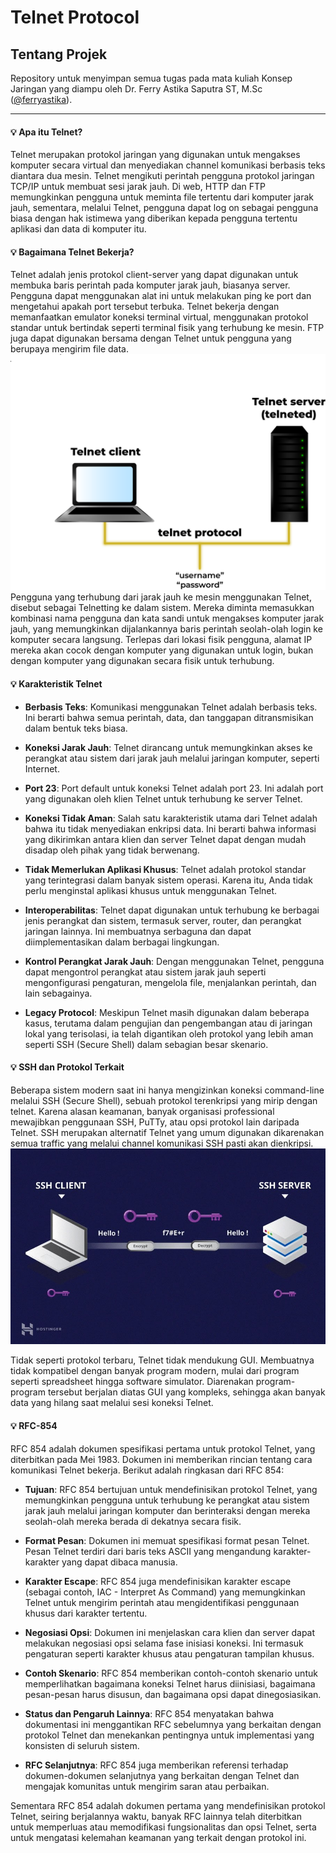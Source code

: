 # Telnet Protocol

## Tentang Projek

Repository untuk menyimpan semua tugas pada mata kuliah Konsep Jaringan yang diampu oleh Dr. Ferry Astika Saputra ST, M.Sc ([@ferryastika](https://github.com/ferryastika)).

---

#### :bulb: Apa itu Telnet?

Telnet merupakan protokol jaringan yang digunakan untuk mengakses komputer secara virtual dan menyediakan channel komunikasi berbasis teks diantara dua mesin. Telnet mengikuti perintah pengguna protokol jaringan TCP/IP untuk membuat sesi jarak jauh. Di web, HTTP dan FTP memungkinkan pengguna untuk meminta file tertentu dari komputer jarak jauh, sementara, melalui Telnet, pengguna dapat log on sebagai pengguna biasa dengan hak istimewa yang diberikan kepada pengguna tertentu aplikasi dan data di komputer itu.

#### :bulb: Bagaimana Telnet Bekerja?

Telnet adalah jenis protokol client-server yang dapat digunakan untuk membuka baris perintah pada komputer jarak jauh, biasanya server. Pengguna dapat menggunakan alat ini untuk melakukan ping ke port dan mengetahui apakah port tersebut terbuka. Telnet bekerja dengan memanfaatkan emulator koneksi terminal virtual, menggunakan protokol standar untuk bertindak seperti terminal fisik yang terhubung ke mesin. FTP juga dapat digunakan bersama dengan Telnet untuk pengguna yang berupaya mengirim file data.
![Telnet](./assets/telnet.png)
Pengguna yang terhubung dari jarak jauh ke mesin menggunakan Telnet, disebut sebagai Telnetting ke dalam sistem. Mereka diminta memasukkan kombinasi nama pengguna dan kata sandi untuk mengakses komputer jarak jauh, yang memungkinkan dijalankannya baris perintah seolah-olah login ke komputer secara langsung. Terlepas dari lokasi fisik pengguna, alamat IP mereka akan cocok dengan komputer yang digunakan untuk login, bukan dengan komputer yang digunakan secara fisik untuk terhubung.

#### :bulb: Karakteristik Telnet

- **Berbasis Teks**: Komunikasi menggunakan Telnet adalah berbasis teks. Ini berarti bahwa semua perintah, data, dan tanggapan ditransmisikan dalam bentuk teks biasa.<br>

- **Koneksi Jarak Jauh**: Telnet dirancang untuk memungkinkan akses ke perangkat atau sistem dari jarak jauh melalui jaringan komputer, seperti Internet.<br>

- **Port 23**: Port default untuk koneksi Telnet adalah port 23. Ini adalah port yang digunakan oleh klien Telnet untuk terhubung ke server Telnet.<br>

- **Koneksi Tidak Aman**: Salah satu karakteristik utama dari Telnet adalah bahwa itu tidak menyediakan enkripsi data. Ini berarti bahwa informasi yang dikirimkan antara klien dan server Telnet dapat dengan mudah disadap oleh pihak yang tidak berwenang.<br>

- **Tidak Memerlukan Aplikasi Khusus**: Telnet adalah protokol standar yang terintegrasi dalam banyak sistem operasi. Karena itu, Anda tidak perlu menginstal aplikasi khusus untuk menggunakan Telnet.<br>

- **Interoperabilitas**: Telnet dapat digunakan untuk terhubung ke berbagai jenis perangkat dan sistem, termasuk server, router, dan perangkat jaringan lainnya. Ini membuatnya serbaguna dan dapat diimplementasikan dalam berbagai lingkungan.<br>

- **Kontrol Perangkat Jarak Jauh**: Dengan menggunakan Telnet, pengguna dapat mengontrol perangkat atau sistem jarak jauh seperti mengonfigurasi pengaturan, mengelola file, menjalankan perintah, dan lain sebagainya.<br>

- **Legacy Protocol**: Meskipun Telnet masih digunakan dalam beberapa kasus, terutama dalam pengujian dan pengembangan atau di jaringan lokal yang terisolasi, ia telah digantikan oleh protokol yang lebih aman seperti SSH (Secure Shell) dalam sebagian besar skenario.<br>

#### :bulb: SSH dan Protokol Terkait

Beberapa sistem modern saat ini hanya mengizinkan koneksi command-line melalui SSH (Secure Shell), sebuah protokol terenkripsi yang mirip dengan telnet. Karena alasan keamanan, banyak organisasi professional mewajibkan penggunaan SSH, PuTTy, atau opsi protokol lain daripada Telnet. SSH merupakan alternatif Telnet yang umum digunakan dikarenakan semua traffic yang melalui channel komunikasi SSH pasti akan dienkripsi.<br>
![SSH](./assets/ssh.jpg)

Tidak seperti protokol terbaru, Telnet tidak mendukung GUI. Membuatnya tidak kompatibel dengan banyak program modern, mulai dari program seperti spreadsheet hingga software simulator. Diarenakan program-program tersebut berjalan diatas GUI yang kompleks, sehingga akan banyak data yang hilang saat melalui sesi koneksi Telnet.

#### :bulb: RFC-854

RFC 854 adalah dokumen spesifikasi pertama untuk protokol Telnet, yang diterbitkan pada Mei 1983. Dokumen ini memberikan rincian tentang cara komunikasi Telnet bekerja. Berikut adalah ringkasan dari RFC 854:

- **Tujuan**: RFC 854 bertujuan untuk mendefinisikan protokol Telnet, yang memungkinkan pengguna untuk terhubung ke perangkat atau sistem jarak jauh melalui jaringan komputer dan berinteraksi dengan mereka seolah-olah mereka berada di dekatnya secara fisik.<br>

- **Format Pesan**: Dokumen ini memuat spesifikasi format pesan Telnet. Pesan Telnet terdiri dari baris teks ASCII yang mengandung karakter-karakter yang dapat dibaca manusia.<br>

- **Karakter Escape**: RFC 854 juga mendefinisikan karakter escape (sebagai contoh, IAC - Interpret As Command) yang memungkinkan Telnet untuk mengirim perintah atau mengidentifikasi penggunaan khusus dari karakter tertentu.<br>

- **Negosiasi Opsi**: Dokumen ini menjelaskan cara klien dan server dapat melakukan negosiasi opsi selama fase inisiasi koneksi. Ini termasuk pengaturan seperti karakter khusus atau pengaturan tampilan khusus.<br>

- **Contoh Skenario**: RFC 854 memberikan contoh-contoh skenario untuk memperlihatkan bagaimana koneksi Telnet harus diinisiasi, bagaimana pesan-pesan harus disusun, dan bagaimana opsi dapat dinegosiasikan.<br>

- **Status dan Pengaruh Lainnya**: RFC 854 menyatakan bahwa dokumentasi ini menggantikan RFC sebelumnya yang berkaitan dengan protokol Telnet dan menekankan pentingnya untuk implementasi yang konsisten di seluruh sistem.<br>

- **RFC Selanjutnya**: RFC 854 juga memberikan referensi terhadap dokumen-dokumen selanjutnya yang berkaitan dengan Telnet dan mengajak komunitas untuk mengirim saran atau perbaikan.<br>

Sementara RFC 854 adalah dokumen pertama yang mendefinisikan protokol Telnet, seiring berjalannya waktu, banyak RFC lainnya telah diterbitkan untuk memperluas atau memodifikasi fungsionalitas dan opsi Telnet, serta untuk mengatasi kelemahan keamanan yang terkait dengan protokol ini.<br>
